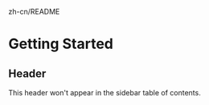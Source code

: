 zh-cn/README

# Getting Started

## Header <!-- {docsify-ignore} -->

This header won't appear in the sidebar table of contents.